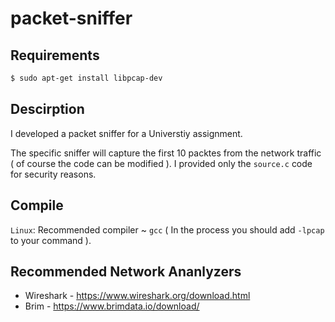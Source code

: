 # packet-sniffer

## Requirements

```bash
$ sudo apt-get install libpcap-dev
```
## Descirption

I developed a packet sniffer for a Universtiy assignment.

The specific sniffer will capture the first 10 packtes from the network traffic ( of course the code can be modified ).
I provided only the `source.c` code for security reasons. 

## Compile

`Linux`: Recommended compiler ~ `gcc` ( In the process you should add `-lpcap` to your command ).

## Recommended Network Ananlyzers

- Wireshark - https://www.wireshark.org/download.html
- Brim - https://www.brimdata.io/download/
